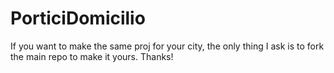 # PorticiDomicilio
If you want to make the same proj for your city, the only thing I ask is to fork the main repo to make it yours. Thanks!
